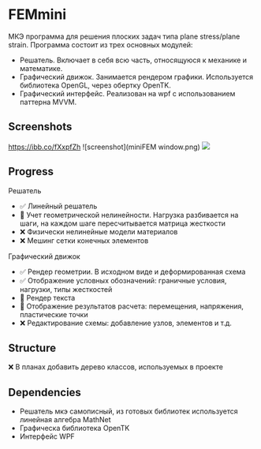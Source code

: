 FEMmini
======
МКЭ программа для решения плоских задач типа plane stress/plane strain.
Программа состоит из трех основных модулей:
- Решатель. Включает в себя всю часть, относящуюся к механике и математике.
- Графический движок. Занимается рендером графики. Используется библиотека OpenGL, через обертку OpenTK.
- Графический интерфейс. Реализован на wpf с использованием паттерна MVVM.

Screenshots
------
https://ibb.co/fXxpfZh
![screenshot](miniFEM window.png)
![]([https://image.ibb.co/nt76La/Screenshot_from_2017_02_23_13_26_44.png](https://ibb.co/fXxpfZh))

Progress
------
Решатель
- ✅ Линейный решатель
- 🔄 Учет геометрической нелинейности. Нагрузка разбивается на шаги, на каждом шаге пересчитывается матрица жесткости
- ❌ Физически нелинейные модели материалов
- ❌ Мешинг сетки конечных элементов

Графический движок
- ✅ Рендер геометрии. В исходном виде и деформированная схема
- ✅ Отображение условных обозначений: граничные условия, нагрузки, типы жесткостей
- 🔄 Рендер текста
- 🔄 Отображение результатов расчета: перемещения, напряжения, пластические точки
- ❌ Редактирование схемы: добавление узлов, элементов и т.д.

Structure
------
❌ В планах добавить дерево классов, используемых в проекте

Dependencies
------
- Решатель мкэ самописный, из готовых библиотек используется линейная алгебра MathNet
- Графическа библиотека OpenTK
- Интерфейс WPF
